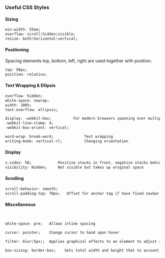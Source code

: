 ### Useful CSS Styles

#### Sizing

```css
min-width: 55em;
overflow: scroll|hidden|visible;
resize: both|horizontal|vertical;
```

#### Positioning

Spacing elements top, bottom, left, right are used together with position.

```css
top: 50px;
position: relative;
```

#### Text Wrapping & Ellipsis

```css
overflow: hidden;
white-space: nowrap;
width: 100%;
text-overflow: ellipsis;

display: -webkit-box;          For modern browsers spanning over multiple lines
-webkit-line-clamp: 4;
-webkit-box-orient: vertical;

word-wrap: break-word;              Text wrapping
writing-mode: vertical-rl;          Changing orientation
```

#### Display

```css
z-index: 50;            Positive stacks in front, negative stacks behind changes transparency
visibility: Hidden;     Not visible but takes up original space
```

#### Scrolling

```css
scroll-behavior: smooth;
scroll-padding-top: 70px;   Offset for anchor tag if have fixed navbar
```

#### Miscellaneous

```css


white-space: pre;   Allows inline spacing

cursor: pointer;    Change cursor to hand upon hover

filter: blur(5px);  Applies graphical effects to an element to adjust rendering of images/borders

box-sizing: border-box;    Sets total width and height that to account for border/padding
```
